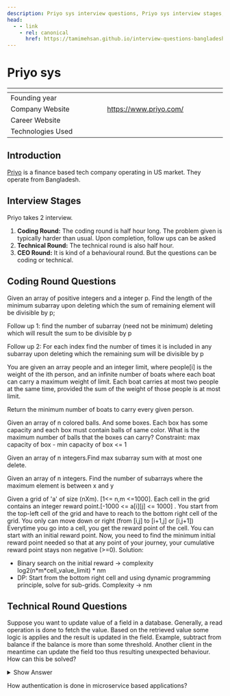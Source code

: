 ```yaml
---
description: Priyo sys interview questions, Priyo sys interview stages, Priyo sys interview details, Priyo sys interview question and answers
head:
  - - link
    - rel: canonical
      href: https://tamimehsan.github.io/interview-questions-bangladesh/companies/priyo
---
```

# Priyo sys

| <img width="441" height="1"> | <img width="441" height="1"> |
| :-| :- |
| Founding year | |
| Company Website | https://www.priyo.com/ |
| Career Website |  |
| Technologies Used|  |

## Introduction
[Priyo](https://www.priyo.com/) is a finance based tech company operating in US market. They operate from Bangladesh. 
## Interview Stages
Priyo takes 2 interview. 
1. **Coding Round:** The coding round is half hour long. The problem given is typically harder than usual. Upon completion, follow ups can be asked
2. **Technical Round:** The technical round is also half hour. 
3. **CEO Round:** It is kind of a behavioural round. But the questions can be coding or technical.

## Coding Round Questions
<article>

Given an array of positive integers and a integer p. Find the length of the minimum subarray upon deleting which the sum of remaining element will be divisible by p;

Follow up 1: find the number of subarray (need not be minimum) deleting which will result the sum to be divisible by p

Follow up 2: For each index find the number of times it is included in any subarray upon deleting which the remaining sum will be divisible by p
</article>

<article>

You are given an array people and an integer limit, where people[i] is the weight of the ith person, and an infinite number of boats where each boat can carry a maximum weight of limit. 
Each boat carries at most two people at the same time, provided the sum of the weight of those people is at most limit.

Return the minimum number of boats to carry every given person.
</article>

<article>

Given an array of n colored balls. And some boxes. Each box has some capacity and each box must contain balls of same color. What is the maximum number of balls that the boxes can carry?
Constraint: max capacity of box - min capacity of box <= 1
</article>

<article>

Given an array of n integers.Find max subarray sum with at most one delete.
</article>

<article>

Given an array of n integers. Find the number of subarrays where the maximum element is between x and y
</article>

<article>
Given a grid of 'a' of size (nXm). [1<= n,m <=1000]. Each cell in the grid contains an integer reward point.[-1000 <= a[i][j] <= 1000] . You start from the top-left cell of the grid and have to reach to the bottom right cell of the grid. You only can move down or right (from [i,j] to [i+1,j] or [i,j+1])
Everytime you go into a cell, you get the reward point of the cell. You can start with an initial reward point. Now, you need to find the minimum initial reward point needed so that at any point of your journey, your cumulative reward point stays non negative (>=0). Solution:
<ul>
<li>
Binary search on the initial reward -> complexity log2(n*m*cell_value_limit) * nm
</li>
<li>
DP: Start from the bottom right cell and using dynamic programming principle, solve for sub-grids. Complexity -> nm
</li>
</ul>
</article>

## Technical Round Questions
<article>

Suppose you want to update value of a field in a database. Generally, a read operation is done to fetch the value. Based on the retrieved value some logic is applies and the result is updated in the field. Example, subtract from balance if the balance is more than some threshold. Another client in the meantime can update the field too thus resulting unexpected behaviour. How can this be solved?
<details><summary>Show Answer</summary>

There can be multiple approach to solve this problem.  

1. Complete the whole scenario in one query. 
1. Use stored procedure
1. Use locks. Add an extra column for the purpose of locking. Before fetching a data for update, set the said lock to 1. If it is already 1 then don't proceed.
</details>
</article>

<article>

How authentication is done in microservice based applications?
</article>

